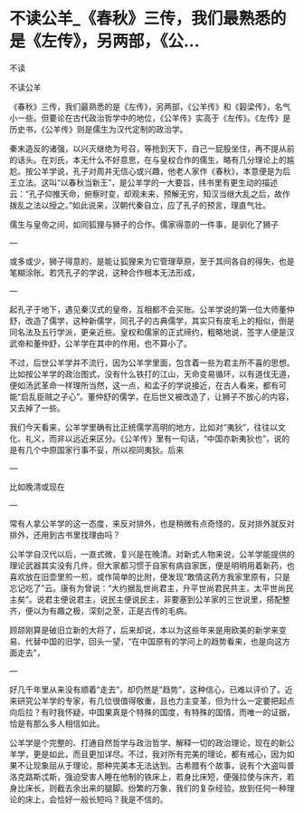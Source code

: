 # 不读公羊_《春秋》三传，我们最熟悉的是《左传》，另两部，《公...

不读

不读公羊

《春秋》三传，我们最熟悉的是《左传》，另两部，《公羊传》和《榖梁传》，名气小一些。但要论在古代政治哲学中的地位，《公羊传》实高于《左传》。《左传》是历史书，《公羊传》则是儒生为汉代定制的政治学。

秦末造反的诸强，以兴灭继绝为号召，等抢到天下，自己一屁股坐住，再不提从前的话头。在刘氏，本无什么不好意思，在与皇权合作的儒生，略有几分理论上的尴尬。按公羊学说，孔子对周并无信心或兴趣，他老人家作《春秋》，本意便是为后王立法。这叫“以春秋当新王”，是公羊学的一大要旨，纬书里有更生动的描述云：“孔子仰推天命，俯察时变，却观未来，预解无穷，知汉当继大乱之后，故作拨乱之法以授之。”如此说来，汉朝代秦自立，应了孔子的预言，理直气壮。

儒生与皇帝之间，如同狐狸与狮子的合作。儒家得意的一件事，是驯化了狮子

—

或多或少，狮子得意的，是能让狐狸来为它管理草原，至于其间各自的得失，也是笔糊涂账。若凭孔子的学说，这种合作根本无法形成，

—

起孔子于地下，遇见秦汉式的皇帝，互相都不会买账。公羊学说的第一位大师董仲舒，改造了儒学，这种新儒学，同孔子的古典儒学，其实只有皮毛上的相似，倒是同名法及五行学派，更亲近些。皇权和儒家的正式缔约，粗略地说，签字人便是汉武帝和董仲舒，公羊学在其中的作用，也不算小了。

不过，后世公羊学并不流行，因为公羊学里面，包含着一些为君主所不喜的思想。比如按公羊学的政治图式，没有什么铁打的江山，天命变易循环，以有道伐无道，便如汤武革命一样理所当然，这一点，和孟子的学说接近，在古人看来，都有可能“启乱臣贼之子心”。董仲舒的儒学，在后世又被改造了，让狮子不放心的内容，又去掉了一些。

我们今天看来，公羊学里确有比正统儒学高明的地方，比如对“夷狄”，往往以文化、礼义，而非以远近来区分。《公羊传》里有一句话，“中国亦新夷狄也”，说的是有几个中原国家行事不妥，所以视同夷狄。后来

—

比如晚清或现在

—

常有人拿公羊学的这一态度，来反对排外，也是稍微有点奇怪的，反对排外就反对排外，还用到古书里找理由吗？

公羊学自汉代以后，一直式微，复兴是在晚清。对新式人物来说，公羊学能提供的理论武器其实没有几件，但大家都习惯于自家有病自家医，便是明明用着新药，也喜欢放在旧壶里煎一煎，或作简单的比附，便发现“敢情这药方我家里原有，只是忘记吃了”云。康有为曾说：“大约据乱世尚君主，升平世尚君民共主，太平世尚民主矣”。说君主便说君主，说民主便说民主，非要塞到公羊家的三世说里，搭配整齐，便以为有趣之极，深刻之至，正是古传的毛病。

顾颉刚算是破旧立新的大将了，后来却说，本以为这些年来是用欧美的新学来变易、代替中国的旧学，回头一望，“在中国原有的学问上的趋势看来，也是向这方面走去”，

—

好几千年里从来没有顺着“走去”，却仍然是“趋势”，这种信心，已难以评价了。近来研究公羊学的专家，有几位很值得敬重，且也力主变革，但为什么一定要把起点向后拉？有时我怀疑，中国果真是个特殊的国度，有特殊的国情，而唯一的证据，恰是有那么多人相信如此。

公羊学是个完整的、打通自然哲学与政治哲学、解释一切的政治理论，现在的新公羊学，更是如此，而且更加详尽。不过，我对所有完美的理论，都有戒心，因为如果不让现象屈从于理论，那种完美本无法达到。古希腊有个故事，说有个大盗叫普洛克路斯忒斯，强迫受害人睡在他制的铁床上，若身比床短，便强拉使与床齐，若身比床长，则截去余出来的腿脚。纷繁的万象，我们的复杂经验，放到任何一种理论的床上，会恰好一般长短吗？我是不信的。